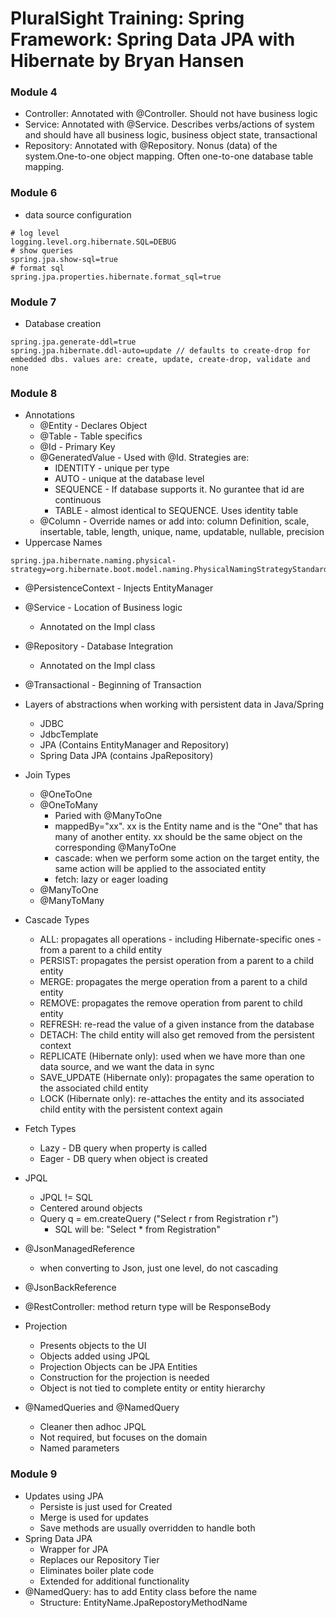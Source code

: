 # PluralSight Training: Spring Framework: Spring Data JPA with Hibernate by Bryan Hansen

### Module 4
* Controller: Annotated with @Controller. Should not have business logic
* Service: Annotated with @Service. Describes verbs/actions of system and should have all business logic, business object state, transactional
* Repository: Annotated with @Repository. Nonus (data) of the system.One-to-one object mapping. Often one-to-one database table mapping.

### Module 6
* data source configuration
```
# log level
logging.level.org.hibernate.SQL=DEBUG 
# show queries
spring.jpa.show-sql=true
# format sql
spring.jpa.properties.hibernate.format_sql=true
```
### Module 7
* Database creation
```
spring.jpa.generate-ddl=true
spring.jpa.hibernate.ddl-auto=update // defaults to create-drop for embedded dbs. values are: create, update, create-drop, validate and none
```
### Module 8
* Annotations
  * @Entity - Declares Object
  * @Table - Table specifics
  * @Id - Primary Key
  * @GeneratedValue - Used with @Id. Strategies are:
    * IDENTITY - unique per type
    * AUTO - unique at the database level
    * SEQUENCE - If database supports it. No gurantee that id are continuous
    * TABLE - almost identical to SEQUENCE. Uses identity table
  * @Column - Override names or add into: column Definition, scale, insertable, table, length, unique, name, updatable, nullable, precision
* Uppercase Names
```
spring.jpa.hibernate.naming.physical-strategy=org.hibernate.boot.model.naming.PhysicalNamingStrategyStandardImpl
```
* @PersistenceContext - Injects EntityManager
* @Service - Location of Business logic
  * Annotated on the Impl class
* @Repository - Database Integration
  * Annotated on the Impl class
* @Transactional - Beginning of Transaction
* Layers of abstractions when working with persistent data in Java/Spring
  * JDBC
  * JdbcTemplate
  * JPA (Contains EntityManager and Repository)
  * Spring Data JPA (contains JpaRepository)
* Join Types
  * @OneToOne
  * @OneToMany
    * Paried with @ManyToOne
    * mappedBy="xx". xx is the Entity name and is the "One" that has many of another entity. xx should be the same object on the corresponding @ManyToOne
    * cascade: when we perform some action on the target entity, the same action will be applied to the associated entity
    * fetch: lazy or eager loading
  * @ManyToOne
  * @ManyToMany
* Cascade Types
  * ALL: propagates all operations - including Hibernate-specific ones - from a parent to a child entity
  * PERSIST: propagates the persist operation from a parent to a child entity
  * MERGE: propagates the merge operation from a parent to a child entity
  * REMOVE: propagates the remove operation from parent to child entity
  * REFRESH: re-read the value of a given instance from the database
  * DETACH: The child entity will also get removed from the persistent context
  * REPLICATE (Hibernate only): used when we have more than one data source, and we want the data in sync
  * SAVE_UPDATE (Hibernate only): propagates the same operation to the associated child entity
  * LOCK (Hibernate only): re-attaches the entity and its associated child entity with the persistent context again
* Fetch Types
  * Lazy - DB query when property is called
  * Eager - DB query when object is created
* JPQL
  * JPQL != SQL
  * Centered around objects
  * Query q = em.createQuery ("Select r from Registration r")
    * SQL will be: "Select * from Registration"

* @JsonManagedReference
  * when converting to Json, just one level, do not cascading
* @JsonBackReference
* @RestController: method return type will be ResponseBody
* Projection
  * Presents objects to the UI
  * Objects added using JPQL
  * Projection Objects can be JPA Entities
  * Construction for the projection is needed
  * Object is not tied to complete entity or entity hierarchy
* @NamedQueries and @NamedQuery
  * Cleaner then adhoc JPQL
  * Not required, but focuses on the domain
  * Named parameters
### Module 9
* Updates using JPA
  * Persiste is just used for Created
  * Merge is used for updates
  * Save methods are usually overridden to handle both
* Spring Data JPA
  * Wrapper for JPA
  * Replaces our Repository Tier
  * Eliminates boiler plate code
  * Extended for additional functionality
* @NamedQuery: has to add Entity class before the name
  * Structure: EntityName.JpaRepostoryMethodName
  
